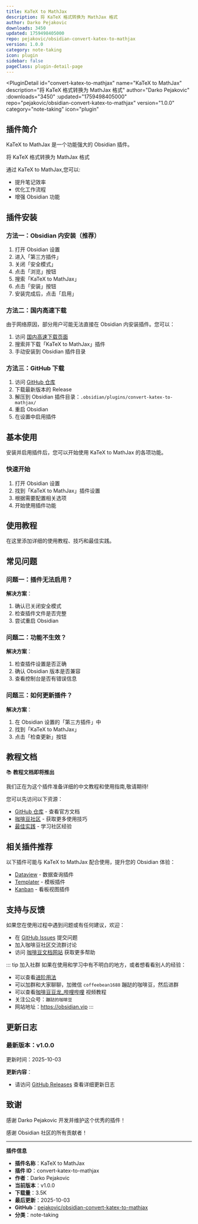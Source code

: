 ```yaml
---
title: KaTeX to MathJax
description: 将 KaTeX 格式转换为 MathJax 格式
author: Darko Pejakovic
downloads: 3450
updated: 1759498405000
repo: pejakovic/obsidian-convert-katex-to-mathjax
version: 1.0.0
category: note-taking
icon: plugin
sidebar: false
pageClass: plugin-detail-page
---
```


<PluginDetail
  id="convert-katex-to-mathjax"
  name="KaTeX to MathJax"
  description="将 KaTeX 格式转换为 MathJax 格式"
  author="Darko Pejakovic"
  :downloads="3450"
  :updated="1759498405000"
  repo="pejakovic/obsidian-convert-katex-to-mathjax"
  version="1.0.0"
  category="note-taking"
  icon="plugin"
>

<!-- AUTO_GENERATED_START -->
## 插件简介

KaTeX to MathJax 是一个功能强大的 Obsidian 插件。

将 KaTeX 格式转换为 MathJax 格式

通过 KaTeX to MathJax,您可以:

- 提升笔记效率
- 优化工作流程
- 增强 Obsidian 功能

<!-- AUTO_GENERATED_END -->

<!-- AUTO_GENERATED_START -->
## 插件安装

### 方法一：Obsidian 内安装（推荐）

1. 打开 Obsidian 设置
2. 进入「第三方插件」
3. 关闭「安全模式」
4. 点击「浏览」按钮
5. 搜索「KaTeX to MathJax」
6. 点击「安装」按钮
7. 安装完成后，点击「启用」

### 方法二：国内高速下载

由于网络原因，部分用户可能无法直接在 Obsidian 内安装插件。您可以：

1. 访问 [国内高速下载页面](/zh/documentation/obsidian-plugins-download.html)
2. 搜索并下载「KaTeX to MathJax」插件
3. 手动安装到 Obsidian 插件目录

### 方法三：GitHub 下载

1. 访问 [GitHub 仓库](https://github.com/pejakovic/obsidian-convert-katex-to-mathjax)
2. 下载最新版本的 Release
3. 解压到 Obsidian 插件目录：`.obsidian/plugins/convert-katex-to-mathjax/`
4. 重启 Obsidian
5. 在设置中启用插件

## 基本使用

安装并启用插件后，您可以开始使用 KaTeX to MathJax 的各项功能。

### 快速开始

1. 打开 Obsidian 设置
2. 找到「KaTeX to MathJax」插件设置
3. 根据需要配置相关选项
4. 开始使用插件功能

<!-- AUTO_GENERATED_END -->

<!-- CUSTOM_CONTENT_START:tutorial -->
## 使用教程

在这里添加详细的使用教程、技巧和最佳实践。

<!-- CUSTOM_CONTENT_END:tutorial -->

<!-- SHARED_CONTENT_START -->
## 常见问题

### 问题一：插件无法启用？

**解决方案**：
1. 确认已关闭安全模式
2. 检查插件文件是否完整
3. 尝试重启 Obsidian

### 问题二：功能不生效？

**解决方案**：
1. 检查插件设置是否正确
2. 确认 Obsidian 版本是否兼容
3. 查看控制台是否有错误信息

### 问题三：如何更新插件？

**解决方案**：
1. 在 Obsidian 设置的「第三方插件」中
2. 找到「KaTeX to MathJax」
3. 点击「检查更新」按钮

## 教程文档

📚 **教程文档即将推出**

我们正在为这个插件准备详细的中文教程和使用指南,敬请期待!

您可以先访问以下资源：
- [GitHub 仓库](https://github.com/pejakovic/obsidian-convert-katex-to-mathjax) - 查看官方文档
- [咖啡豆社区](/zh/bases/) - 获取更多使用技巧
- [最佳实践](/zh/best-practices/) - 学习社区经验

## 相关插件推荐

以下插件可能与 KaTeX to MathJax 配合使用，提升您的 Obsidian 体验：

- [Dataview](/zh/plugins/dataview.html) - 数据查询插件
- [Templater](/zh/plugins/templater-obsidian.html) - 模板插件
- [Kanban](/zh/plugins/obsidian-kanban.html) - 看板视图插件

## 支持与反馈

如果您在使用过程中遇到问题或有任何建议，欢迎：

- 在 [GitHub Issues](https://github.com/pejakovic/obsidian-convert-katex-to-mathjax/issues) 提交问题
- 加入咖啡豆社区交流群讨论
- 访问 [咖啡豆文档网站](https://obsidian.vip) 获取更多帮助

::: tip 加入社群
如果在使用和学习中有不明白的地方，或者想看看别人的经验：
- 可以查看[进阶用法](/zh/advanced)
- 可以加群和大家聊聊，加微信 `coffeebean1688` 蹦跶的咖啡豆，然后进群
- 可以查看[咖啡豆豆龙_哔哩哔哩](https://space.bilibili.com/618777356) 视频教程
- 关注公众号：`蹦跶的咖啡豆`
- 网站地址：https://obsidian.vip
:::
<!-- SHARED_CONTENT_END -->

<!-- AUTO_GENERATED_START -->
## 更新日志

### 最新版本：v1.0.0

更新时间：2025-10-03

**更新内容**：
- 请访问 [GitHub Releases](https://github.com/pejakovic/obsidian-convert-katex-to-mathjax/releases) 查看详细更新日志

## 致谢

感谢 Darko Pejakovic 开发并维护这个优秀的插件！

感谢 Obsidian 社区的所有贡献者！

---

**插件信息**
- **插件名称**：KaTeX to MathJax
- **插件 ID**：convert-katex-to-mathjax
- **作者**：Darko Pejakovic
- **当前版本**：v1.0.0
- **下载量**：3.5K
- **最后更新**：2025-10-03
- **GitHub**：[pejakovic/obsidian-convert-katex-to-mathjax](https://github.com/pejakovic/obsidian-convert-katex-to-mathjax)
- **分类**：note-taking
<!-- AUTO_GENERATED_END -->

</PluginDetail>

